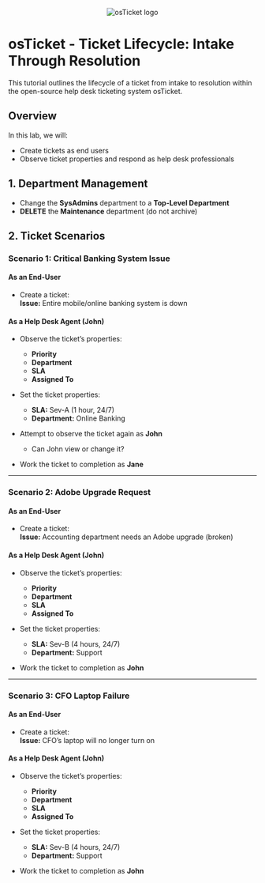 <p align="center">
<img src="https://i.imgur.com/Clzj7Xs.png" alt="osTicket logo"/>
</p>

<h1>osTicket - Ticket Lifecycle: Intake Through Resolution</h1>
This tutorial outlines the lifecycle of a ticket from intake to resolution within the open-source help desk ticketing system osTicket.<br />



## Overview  
In this lab, we will:  
- Create tickets as end users  
- Observe ticket properties and respond as help desk professionals  

## 1. Department Management  
- Change the **SysAdmins** department to a **Top-Level Department**  
- **DELETE** the **Maintenance** department (do not archive)  

## 2. Ticket Scenarios  

### Scenario 1: Critical Banking System Issue  
#### As an End-User  
- Create a ticket:  
  **Issue:** Entire mobile/online banking system is down  

#### As a Help Desk Agent (**John**)  
- Observe the ticket’s properties:  
  - **Priority**  
  - **Department**  
  - **SLA**  
  - **Assigned To**  

- Set the ticket properties:  
  - **SLA:** Sev-A (1 hour, 24/7)  
  - **Department:** Online Banking  

- Attempt to observe the ticket again as **John**  
  - Can John view or change it?  

- Work the ticket to completion as **Jane**  

---

### Scenario 2: Adobe Upgrade Request  
#### As an End-User  
- Create a ticket:  
  **Issue:** Accounting department needs an Adobe upgrade (broken)  

#### As a Help Desk Agent (**John**)  
- Observe the ticket’s properties:  
  - **Priority**  
  - **Department**  
  - **SLA**  
  - **Assigned To**  

- Set the ticket properties:  
  - **SLA:** Sev-B (4 hours, 24/7)  
  - **Department:** Support  

- Work the ticket to completion as **John**  

---

### Scenario 3: CFO Laptop Failure  
#### As an End-User  
- Create a ticket:  
  **Issue:** CFO’s laptop will no longer turn on  

#### As a Help Desk Agent (**John**)  
- Observe the ticket’s properties:  
  - **Priority**  
  - **Department**  
  - **SLA**  
  - **Assigned To**  

- Set the ticket properties:  
  - **SLA:** Sev-B (4 hours, 24/7)  
  - **Department:** Support  

- Work the ticket to completion as **John**  
